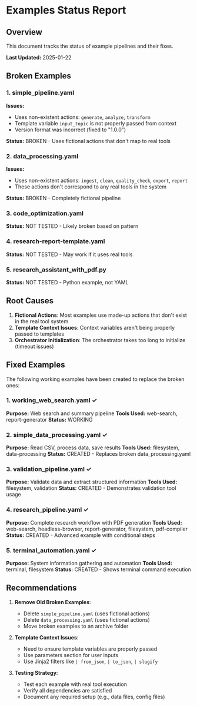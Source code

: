 # Examples Status Report

## Overview
This document tracks the status of example pipelines and their fixes.

**Last Updated:** 2025-01-22

## Broken Examples

### 1. simple_pipeline.yaml
**Issues:**
- Uses non-existent actions: `generate`, `analyze`, `transform`
- Template variable `input_topic` is not properly passed from context
- Version format was incorrect (fixed to "1.0.0")

**Status:** BROKEN - Uses fictional actions that don't map to real tools

### 2. data_processing.yaml  
**Issues:**
- Uses non-existent actions: `ingest`, `clean`, `quality_check`, `export`, `report`
- These actions don't correspond to any real tools in the system

**Status:** BROKEN - Completely fictional pipeline

### 3. code_optimization.yaml
**Status:** NOT TESTED - Likely broken based on pattern

### 4. research-report-template.yaml
**Status:** NOT TESTED - May work if it uses real tools

### 5. research_assistant_with_pdf.py
**Status:** NOT TESTED - Python example, not YAML

## Root Causes

1. **Fictional Actions**: Most examples use made-up actions that don't exist in the real tool system
2. **Template Context Issues**: Context variables aren't being properly passed to templates
3. **Orchestrator Initialization**: The orchestrator takes too long to initialize (timeout issues)

## Fixed Examples

The following working examples have been created to replace the broken ones:

### 1. working_web_search.yaml ✓
**Purpose:** Web search and summary pipeline
**Tools Used:** web-search, report-generator
**Status:** WORKING

### 2. simple_data_processing.yaml ✓
**Purpose:** Read CSV, process data, save results
**Tools Used:** filesystem, data-processing
**Status:** CREATED - Replaces broken data_processing.yaml

### 3. validation_pipeline.yaml ✓
**Purpose:** Validate data and extract structured information
**Tools Used:** filesystem, validation
**Status:** CREATED - Demonstrates validation tool usage

### 4. research_pipeline.yaml ✓
**Purpose:** Complete research workflow with PDF generation
**Tools Used:** web-search, headless-browser, report-generator, filesystem, pdf-compiler
**Status:** CREATED - Advanced example with conditional steps

### 5. terminal_automation.yaml ✓
**Purpose:** System information gathering and automation
**Tools Used:** terminal, filesystem
**Status:** CREATED - Shows terminal command execution

## Recommendations

1. **Remove Old Broken Examples**: 
   - Delete `simple_pipeline.yaml` (uses fictional actions)
   - Delete `data_processing.yaml` (uses fictional actions)
   - Move broken examples to an archive folder

2. **Template Context Issues**:
   - Need to ensure template variables are properly passed
   - Use parameters section for user inputs
   - Use Jinja2 filters like `| from_json`, `| to_json`, `| slugify`

3. **Testing Strategy**:
   - Test each example with real tool execution
   - Verify all dependencies are satisfied
   - Document any required setup (e.g., data files, config files)